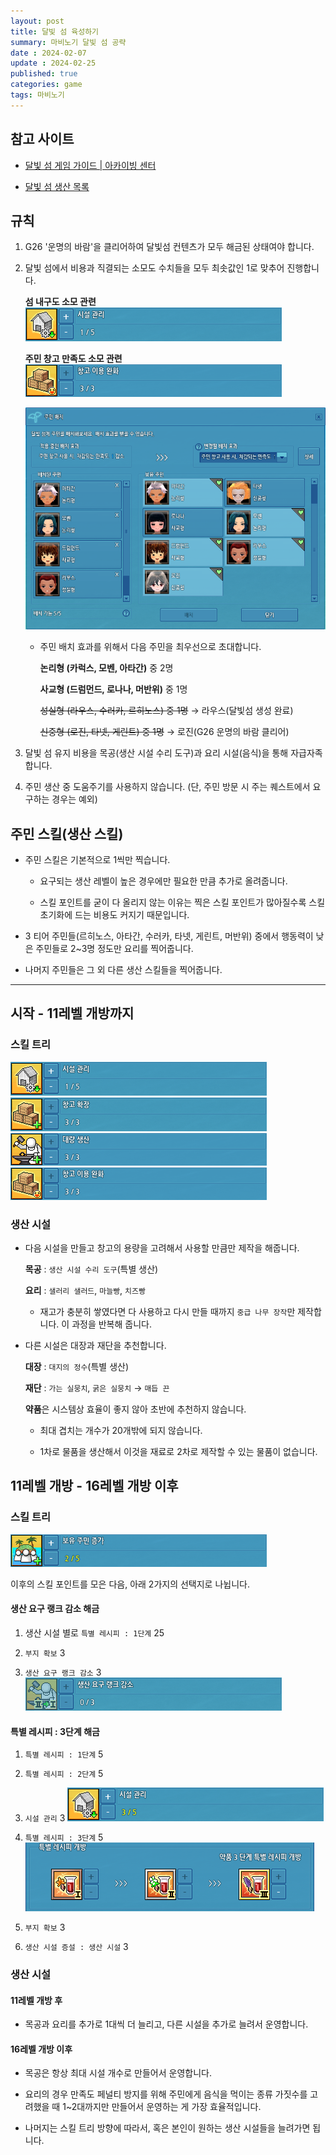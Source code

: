 ```yaml
---
layout: post
title: 달빛 섬 육성하기
summary: 마비노기 달빛 섬 공략
date : 2024-02-07
update : 2024-02-25
published: true
categories: game
tags: 마비노기
---
```


## 참고 사이트

- <a href="https://mabinogi.nexon.com/page/archive/guide_view.asp?id=4891601"  target="_blank">달빛 섬 게임 가이드 | 아카이빙 센터</a><br>

- <a href="https://docs.google.com/spreadsheets/d/1pyDEIhcaZXu8-AfSUdhOvdxuLEtTITk7AXyUaHdMsqI/edit?usp=sharing"  target="_blank">달빛 섬 생산 목록</a><br>

## 규칙

1. G26 '운명의 바람'을 클리어하여 달빛섬 컨텐츠가 모두 해금된 상태여야 합니다.

2. 달빛 섬에서 비용과 직결되는 소모도 수치들을 모두 최솟값인 1로 맞추어 진행합니다.

	**섬 내구도 소모 관련**
	<img src="/assets/MabinogiMoonlightIslandRoutine/4.png">

	**주민 창고 만족도 소모 관련**
	<img src="/assets/MabinogiMoonlightIslandRoutine/7.png">
		
	<img src="/assets/MabinogiMoonlightIslandRoutine/1.png">

	- 주민 배치 효과를 위해서 다음 주민을 최우선으로 초대합니다. 
		
		**논리형 (카럭스, 모벤, 아타간)** 중 2명

		**사교형 (드럼먼드, 로나나, 머반위)** 중 1명

		~~성실형 (라우스, 수러카, 르히노스) 중 1명~~ → 라우스(달빛섬 생성 완료)

		~~신중형 (로진, 타넷, 게린트) 중 1명~~ → 로진(G26 운명의 바람 클리어)

3. 달빛 섬 유지 비용을 목공(생산 시설 수리 도구)과 요리 시설(음식)을 통해 자급자족합니다.

4. 주민 생산 중 도움주기를 사용하지 않습니다. (단, 주민 방문 시 주는 퀘스트에서 요구하는 경우는 예외)

## 주민 스킬(생산 스킬)

- 주민 스킬은 기본적으로 1씩만 찍습니다.

	- 요구되는 생산 레벨이 높은 경우에만 필요한 만큼 추가로 올려줍니다.

	- 스킬 포인트를 굳이 다 올리지 않는 이유는 찍은 스킬 포인트가 많아질수록 스킬 초기화에 드는 비용도 커지기 때문입니다.

- 3 티어 주민들(르히노스, 아타간, 수러카, 타넷, 게린트, 머반위) 중에서 행동력이 낮은 주민들로 2~3명 정도만 요리를 찍어줍니다.

- 나머지 주민들은 그 외 다른 생산 스킬들을 찍어줍니다.
	
<hr>

## 시작 - 11레벨 개방까지

### 스킬 트리

<img src="/assets/MabinogiMoonlightIslandRoutine/4.png">
<img src="/assets/MabinogiMoonlightIslandRoutine/5.png">
<img src="/assets/MabinogiMoonlightIslandRoutine/6.png">
<img src="/assets/MabinogiMoonlightIslandRoutine/7.png">

### 생산 시설

- 다음 시설을 만들고 창고의 용량을 고려해서 사용할 만큼만 제작을 해줍니다.

	**목공** : `생산 시설 수리 도구`(특별 생산)

	**요리** : `샐러리 샐러드`,  `마늘빵`, `치즈빵`

	- 재고가 충분히 쌓였다면 다 사용하고 다시 만들 때까지 `중급 나무 장작`만 제작합니다. 이 과정을 반복해 줍니다.

- 다른 시설은 대장과 재단을 추천합니다.

	**대장** : `대지의 정수`(특별 생산)

	**재단** : `가는 실뭉치`, `굵은 실뭉치` → `매듭 끈` 

	**약품**은 시스템상 효율이 좋지 않아 초반에 추천하지 않습니다.

	- 최대 겹치는 개수가 20개밖에 되지 않습니다.

	- 1차로 물품을 생산해서 이것을 재료로 2차로 제작할 수 있는 물품이 없습니다.

## 11레벨 개방 - 16레벨 개방 이후

### 스킬 트리

<img src="/assets/MabinogiMoonlightIslandRoutine/8.png">

이후의 스킬 포인트를 모은 다음, 아래 2가지의 선택지로 나뉩니다.

#### 생산 요구 랭크 감소 해금

1. 생산 시설 별로 `특별 레시피 : 1단계` 25

2. `부지 확보` 3

3. `생산 요구 랭크 감소` 3
	<img src="/assets/MabinogiMoonlightIslandRoutine/11.png">

#### 특별 레시피 : 3단계 해금

1. `특별 레시피 : 1단계` 5

2. `특별 레시피 : 2단계` 5

3. `시설 관리` 3
	<img src="/assets/MabinogiMoonlightIslandRoutine/10.png">
	
4. `특별 레시피 : 3단계` 5
	<img src="/assets/MabinogiMoonlightIslandRoutine/9.png">

5. `부지 확보` 3

4. `생산 시설 증설 : 생산 시설` 3

### 생산 시설

#### 11레벨 개방 후

- 목공과 요리를 추가로 1대씩 더 늘리고, 다른 시설을 추가로 늘려서 운영합니다.

#### 16레벨 개방 이후

- 목공은 항상 최대 시설 개수로 만들어서 운영합니다.

- 요리의 경우 만족도 페널티 방지를 위해 주민에게 음식을 먹이는 종류 가짓수를 고려했을 때 1~2대까지만 만들어서 운영하는 게 가장 효율적입니다.

- 나머지는 스킬 트리 방향에 따라서, 혹은 본인이 원하는 생산 시설들을 늘려가면 됩니다.